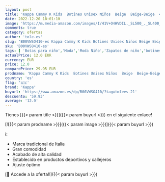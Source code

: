 ```yaml
---
layout: post
title: 'Kappa Cammy K Kids  Botines Unisex Niños  Beige  Beige-Beige  4167 Beige/Navy   29 EU'
date: 2022-12-20 18:01:10
image: 'https://m.media-amazon.com/images/I/41V+O4HVDIL._SL500_._SL400_.jpg'
comments: true
category: ofertas
author: 'tole.es'
slug: 'B00VWSO410-es Kappa Cammy K Kids Botines Unisex Niños Beige Beige-Beige...'
sku: 'B00VWSO410-es'
tags: [ 'Botas para niño','Moda','Moda Niño','Zapatos de niño','botines','kappa','🇪🇸', ]
actualPrice: 12.0 EUR
currency: EUR
price: 12.0
comparePrice: 29.95 EUR
prodname: 'Kappa Cammy K Kids  Botines Unisex Niños  Beige  Beige-Beige  4167 Beige/Navy   29 EU'
country: 'es'
flag: '🇪🇸'
brand: 'Kappa'
buyurl: 'https://www.amazon.es/dp/B00VWSO410/?tag=tolees-21'
descuento: '59.93'
average: '12.0'
---
```


Tienes [{{< param title >}}]({{< param buyurl >}}) en el siguiente enlace!

[![{{< param prodname >}}]({{< param image >}})]({{< param buyurl >}})

ℹ️:

- Marca tradicional de Italia
- Gran comodidad
- Acabado de alta calidad
- Establecido en productos deportivos y callejeros
- Ajuste óptimo

[🛒 Accede a la oferta!!]({{< param buyurl >}})
